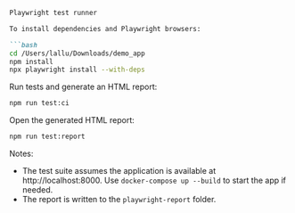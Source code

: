 ```markdown
Playwright test runner

To install dependencies and Playwright browsers:

```bash
cd /Users/lallu/Downloads/demo_app
npm install
npx playwright install --with-deps
```

Run tests and generate an HTML report:

```bash
npm run test:ci
```

Open the generated HTML report:

```bash
npm run test:report
```

Notes:
- The test suite assumes the application is available at http://localhost:8000. Use `docker-compose up --build` to start the app if needed.
- The report is written to the `playwright-report` folder.

```
